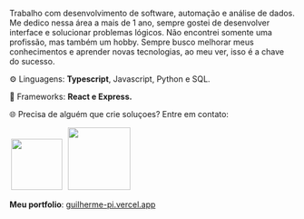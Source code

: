 <p>Trabalho com desenvolvimento de software, automação e análise de dados. Me dedico nessa área a mais de 1 ano, sempre gostei de desenvolver interface e solucionar problemas lógicos. Não encontrei somente uma profissão, mas também um hobby. Sempre busco melhorar meus conhecimentos e aprender novas tecnologias, ao meu ver, isso é a chave do sucesso.</p>

⚙️ Linguagens: **Typescript**, Javascript, Python e SQL.

🔧 Frameworks: **React e Express.**

🌐 Precisa de alguém que crie soluçoes? Entre em contato:
<p align="left" >
  <a href="https://www.linkedin.com/in/guilherme-aguiar-52a23a247/" alt="Linkedin">
  <img width="90" hspace="3" src="https://img.shields.io/badge/-Linkedin-0e76a8?style=flat-square&logo=Linkedin&logoColor=white&link=LINK-DO-SEU-LINKEDIN" /></a>

  <a href="https://wa.me/5565984194670" alt="WhatsApp">
  <img hspace="3" width="110" src="https://img.shields.io/badge/-WhatsApp-25d366?style=flat-square&labelColor=25d366&logo=whatsapp&logoColor=white&link=API-DO-SEU-WHATSAPP"/></a>
</p>


**Meu portfolio**: [guilherme-pi.vercel.app]()
